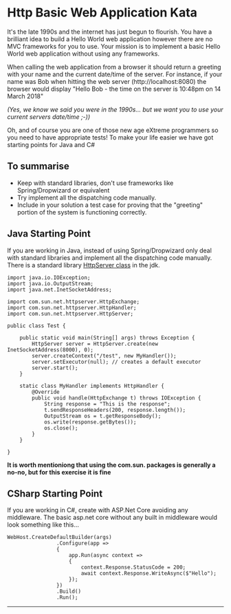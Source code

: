 # Http Basic Web Application Kata

It's the late 1990s and the internet has just begun to flourish. You have a brilliant idea to build a Hello World web application however there are no MVC frameworks for you to use. Your mission is to implement a basic Hello World web application without using any frameworks. 

When calling the web application from a browser it should return a greeting with your name and the current date/time of the server. For instance, if your name was Bob when hitting the web server (http://localhost:8080) the browser would display "Hello Bob - the time on the server is 10:48pm on 14 March 2018" 

_(Yes, we know we said you were in the 1990s... but we want you to use your current servers date/time ;-))_

Oh, and of course you are one of those new age eXtreme programmers so you need to have appropriate tests! To make your life easier we have got starting points for Java and C#  

## To summarise 

* Keep with standard libraries, don't use frameworks like Spring/Dropwizard or equivalent  
* Try implement all the dispatching code manually.  
* Include in your solution a test case for proving that the "greeting" portion of the system is functioning correctly.  

## Java Starting Point

If you are working in Java, instead of using Spring/Dropwizard only deal with standard libraries and implement all the dispatching code manually. There is a standard library [HttpServer class](https://docs.oracle.com/javase/8/docs/jre/api/net/httpserver/spec/com/sun/net/httpserver/HttpServer.html) in the jdk.  

~~~
import java.io.IOException;
import java.io.OutputStream;
import java.net.InetSocketAddress;

import com.sun.net.httpserver.HttpExchange;
import com.sun.net.httpserver.HttpHandler;
import com.sun.net.httpserver.HttpServer;

public class Test {

    public static void main(String[] args) throws Exception {
        HttpServer server = HttpServer.create(new InetSocketAddress(8000), 0);
        server.createContext("/test", new MyHandler());
        server.setExecutor(null); // creates a default executor
        server.start();
    }

    static class MyHandler implements HttpHandler {
        @Override
        public void handle(HttpExchange t) throws IOException {
            String response = "This is the response";
            t.sendResponseHeaders(200, response.length());
            OutputStream os = t.getResponseBody();
            os.write(response.getBytes());
            os.close();
        }
    }

}
~~~

__It is worth mentioniong that using the com.sun. packages is generally a no-no, but for this exercise it is fine__

## CSharp Starting Point

If you are working in C#, create with ASP.Net Core avoiding any middleware. The basic asp.net core without any built in middleware would look something like this...

~~~
WebHost.CreateDefaultBuilder(args)
                .Configure(app =>
                {
                    app.Run(async context =>
                    {
                        context.Response.StatusCode = 200;
                        await context.Response.WriteAsync($"Hello");
                    });
                })
                .Build()
                .Run();
~~~

----------------------------------------------------------------------

